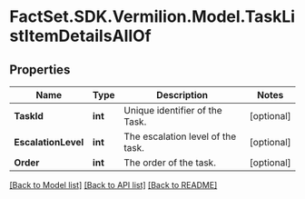 # FactSet.SDK.Vermilion.Model.TaskListItemDetailsAllOf

## Properties

Name | Type | Description | Notes
------------ | ------------- | ------------- | -------------
**TaskId** | **int** | Unique identifier of the Task. | [optional] 
**EscalationLevel** | **int** | The escalation level of the task. | [optional] 
**Order** | **int** | The order of the task. | [optional] 

[[Back to Model list]](../README.md#documentation-for-models) [[Back to API list]](../README.md#documentation-for-api-endpoints) [[Back to README]](../README.md)

